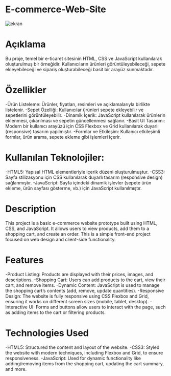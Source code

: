 # E-commerce-Web-Site
![ekran](https://github.com/user-attachments/assets/13f31a51-b65e-4e65-ac94-5661a32b5a2e)

# Açıklama
Bu proje, temel bir e-ticaret sitesinin HTML, CSS ve JavaScript kullanılarak oluşturulmuş bir örneğidir. Kullanıcıların ürünleri görüntüleyebileceği, sepete ekleyebileceği ve sipariş oluşturabileceği basit bir arayüz sunmaktadır.

# Özellikler
-Ürün Listeleme: Ürünler, fiyatları, resimleri ve açıklamalarıyla birlikte listelenir.
-Sepet Özelliği: Kullanıcılar ürünleri sepete ekleyebilir ve sepetlerini görüntüleyebilir.
-Dinamik İçerik: JavaScript kullanılarak ürünlerin eklenmesi, çıkarılması ve sepetin güncellenmesi sağlanır.
-Basit UI Tasarımı: Modern bir kullanıcı arayüzü için CSS Flexbox ve Grid kullanılarak duyarlı (responsive) tasarım yapılmıştır.
-Formlar ve Etkileşim: Kullanıcı etkileşimli formlar, ürün arama, sepete ekleme gibi işlemleri içerir.

# Kullanılan Teknolojiler:
-HTML5: Yapısal HTML elementleriyle içerik düzeni oluşturulmuştur.
-CSS3: Sayfa stilizasyonu için CSS kullanılarak duyarlı tasarım (responsive design) sağlanmıştır.
-JavaScript: Sayfa içindeki dinamik işlevler (sepete ürün ekleme, ürün sayfası gösterme, vb.) için JavaScript kullanılmıştır.

# Description
This project is a basic e-commerce website prototype built using HTML, CSS, and JavaScript. It allows users to view products, add them to a shopping cart, and create an order. This is a simple front-end project focused on web design and client-side functionality.

# Features
-Product Listing: Products are displayed with their prices, images, and descriptions.
-Shopping Cart: Users can add products to the cart, view their cart, and remove items.
-Dynamic Content: JavaScript is used to manage the shopping cart’s contents (add, remove, update quantities).
-Responsive Design: The website is fully responsive using CSS Flexbox and Grid, ensuring it works on different screen sizes (mobile, tablet, desktop).
-Interactive UI: Forms and buttons allow users to interact with the page, such as adding items to the cart or filtering products.

# Technologies Used
-HTML5: Structured the content and layout of the website.
-CSS3: Styled the website with modern techniques, including Flexbox and Grid, to ensure responsiveness.
-JavaScript: Used for dynamic functionality like adding/removing items from the shopping cart, updating the cart summary, and more.
